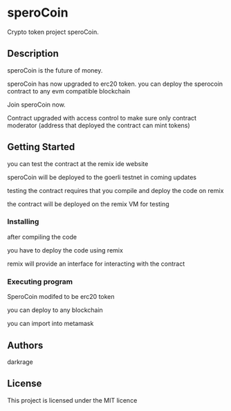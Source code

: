# speroCoin

Crypto token project speroCoin. 

## Description

speroCoin is the future of money.

speroCoin has now upgraded to erc20 token. you can deploy the sperocoin contract to any evm compatible blockchain

 Join speroCoin now. 
 
 Contract upgraded with access control to make sure only contract moderator (address that deployed the contract can mint tokens)

## Getting Started

you can test the contract at the remix ide website

speroCoin will be deployed to the goerli testnet in coming updates

testing the contract requires that you compile and deploy the code on remix

the contract will be deployed on the remix VM for testing

### Installing

after compiling the code

you have to deploy the code using remix

remix will provide an interface for interacting with the contract

### Executing program
 SperoCoin modifed to be erc20 token

 you can deploy to any blockchain

 you can import into metamask


## Authors

darkrage


## License

This project is licensed under the MIT licence
